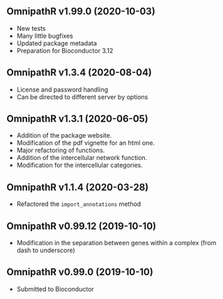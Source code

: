 ## OmnipathR v1.99.0 (2020-10-03)

+ New tests
+ Many little bugfixes
+ Updated package metadata
+ Preparation for Bioconductor 3.12

## OmnipathR v1.3.4 (2020-08-04)

+ License and password handling
+ Can be directed to different server by options

## OmnipathR v1.3.1 (2020-06-05)

+ Addition of the package website.
+ Modification of the pdf vignette for an html one.
+ Major refactoring of functions.
+ Addition of the intercellular network function.
+ Modification for the intercellular categories.

## OmnipathR v1.1.4 (2020-03-28)
+ Refactored the `import_annotations` method

## OmnipathR v0.99.12 (2019-10-10)

+ Modification in the separation between genes within a complex (from dash
to underscore)

## OmnipathR v0.99.0 (2019-10-10)

+ Submitted to Bioconductor

